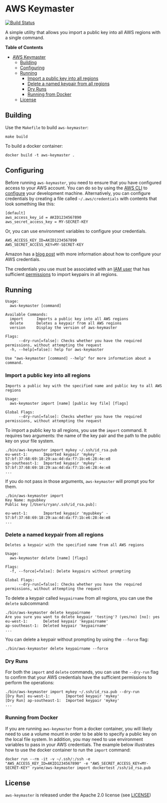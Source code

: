 # AWS Keymaster

[![Build Status](https://travis-ci.org/ryane/aws-keymaster.svg)](https://travis-ci.org/ryane/aws-keymaster)

A simple utility that allows you import a public key into all AWS regions with a single command.

<!-- markdown-toc start - Don't edit this section. Run M-x markdown-toc-generate-toc again -->
**Table of Contents**

- [AWS Keymaster](#aws-keymaster)
    - [Building](#building)
    - [Configuring](#configuring)
    - [Running](#running)
        - [Import a public key into all regions](#import-a-public-key-into-all-regions)
        - [Delete a named keypair from all regions](#delete-a-named-keypair-from-all-regions)
        - [Dry Runs](#dry-runs)
        - [Running from Docker](#running-from-docker)
    - [License](#license)

<!-- markdown-toc end -->

## Building

Use the `Makefile` to build `aws-keymaster`:

```shell
make build
```

To build a docker container:

```shell
docker build -t aws-keymaster .
```

## Configuring

Before running `aws-keymaster`, you need to ensure that you have configured access to your AWS account. You can do so by using the [AWS CLI](https://aws.amazon.com/cli/) to [configure](http://docs.aws.amazon.com/cli/latest/userguide/cli-chap-getting-started.html) your development machine. Alternatively, you can configure credentials by creating a file called `~/.aws/credentials` with contents that look something like this:

```
[default]
aws_access_key_id = AKID1234567890
aws_secret_access_key = MY-SECRET-KEY
```

Or, you can use environment variables to configure your credentials.

```
AWS_ACCESS_KEY_ID=AKID1234567890
AWS_SECRET_ACCESS_KEY=MY-SECRET-KEY
```

Amazon has a [blog post](http://blogs.aws.amazon.com/security/post/Tx3D6U6WSFGOK2H/A-New-and-Standardized-Way-to-Manage-Credentials-in-the-AWS-SDKs) with more information about how to configure your AWS credentials.

The credentials you use must be associated with an [IAM user](http://docs.aws.amazon.com/AWSEC2/latest/APIReference/ec2-api-permissions.html) that has sufficient [permissions](http://docs.aws.amazon.com/AWSEC2/latest/APIReference/ec2-api-permissions.html) to import keypairs in all regions.

## Running

```shell
Usage:
  aws-keymaster [command]

Available Commands:
  import      Imports a public key into all AWS regions
  delete      Deletes a keypair from all AWS regions
  version     Display the version of aws-keymaster

Flags:
      --dry-run[=false]: Checks whether you have the required permissions, without attempting the request
  -h, --help[=false]: help for aws-keymaster

Use "aws-keymaster [command] --help" for more information about a command.
```

### Import a public key into all regions

```shell
Imports a public key with the specified name and public key to all AWS regions

Usage:
  aws-keymaster import [name] [public key file] [flags]

Global Flags:
      --dry-run[=false]: Checks whether you have the required permissions, without attempting the request
```

To import a public key to all regions, you use the `import` command. It requires two arguments: the name of the key pair and the path to the public key on your file system.

```shell
./bin/aws-keymaster import mykey ~/.ssh/id_rsa.pub
eu-west-1:       Imported keypair 'mykey' - 57:bf:37:68:69:18:29:aa:4d:da:f7:1b:e6:28:4e:e8
ap-southeast-1:  Imported keypair 'mykey' - 57:bf:37:68:69:18:29:aa:4d:da:f7:1b:e6:28:4e:e8
...
```

If you do not pass in those arguments, `aws-keymaster` will prompt you for them.

```shell
./bin/aws-keymaster import
Key Name: mypubkey
Public key [/Users/ryan/.ssh/id_rsa.pub]:

eu-west-1:       Imported keypair 'mypubkey' - 57:bf:37:68:69:18:29:aa:4d:da:f7:1b:e6:28:4e:e8
...
```

### Delete a named keypair from all regions

```shell
Deletes a keypair with the specified name from all AWS regions

Usage:
  aws-keymaster delete [name] [flags]

Flags:
  -f, --force[=false]: Delete keypairs without prompting

Global Flags:
      --dry-run[=false]: Checks whether you have the required permissions, without attempting the request
```

To delete a keypair called `keypairname` from all regions, you can use the `delete` subcommand:

```shell
./bin/aws-keymaster delete keypairname
Are you sure you want to delete keypair 'testing'? (yes/no) [no]: yes
eu-west-1:       Deleted keypair 'keypairname'
ap-southeast-1:  Deleted keypair 'keypairname'
...
```

You can delete a keypair without prompting by using the `--force` flag:

```shell
./bin/aws-keymaster delete keypairname --force
```

### Dry Runs

For both the `import` and `delete` commands, you can use the `--dry-run` flag to confirm that your AWS credentials have the sufficient permissions to perform the operations:

```shell
./bin/aws-keymaster import mykey ~/.ssh/id_rsa.pub --dry-run
[Dry Run] eu-west-1:       Imported keypair 'mykey'
[Dry Run] ap-southeast-1:  Imported keypair 'mykey'
...
```

### Running from Docker

If you are running `aws-keymaster` from a docker container, you will likely need to use a volume mount in order to be able to specify a public key on the local file system. In addition, you may need to use environment variables to pass in your AWS credentials. The example below illustrates how to use the docker container to run the `import` command:

```shell
docker run --rm -it -v ~/.ssh/:/ssh -e "AWS_ACCESS_KEY_ID=AKID1234567890" -e "AWS_SECRET_ACCESS_KEY=MY-SECRET-KEY" ryane/aws-keymaster import dockertest /ssh/id_rsa.pub
```

## License

`aws-keymaster` is released under the Apache 2.0 license (see [LICENSE](LICENSE))
